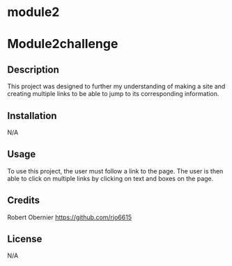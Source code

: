 # module2

# Module2challenge

## Description

This project was designed to further my understanding of making a site and creating multiple links to be able to jump to its corresponding information.

## Installation

N/A

## Usage

To use this project, the user must follow a link to the page. The user is then able to click on multiple links by clicking on text and boxes on the page.

## Credits

Robert Obernier
https://github.com/rjo6615

## License

N/A